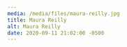 ```yaml
---
media: /media/files/maura-reilly.jpg
title: Maura Reilly
alt: Maura Reilly
date: 2020-09-11 21:02:00 -0500
---
```

